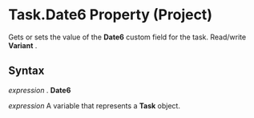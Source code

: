 
# Task.Date6 Property (Project)

Gets or sets the value of the  **Date6** custom field for the task. Read/write **Variant** .


## Syntax

 _expression_ . **Date6**

 _expression_ A variable that represents a **Task** object.

